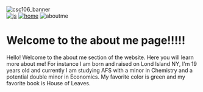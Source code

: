 ![csc106_banner](https://github.com/Sandandsea311/CSC-week-1/assets/157727277/561bde4c-86cb-4e40-919e-0fae2d6e6ed9)                         
<a href="javascript.md">![js](https://github.com/Sandandsea311/CSC-week-1/assets/157727277/a4c191ce-a1df-4c67-a740-b47f3254965c)</a>
<a href="README.md">![home](https://github.com/Sandandsea311/CSC-week-1/assets/157727277/e1a19ea5-804f-40fe-be60-136672258774)</a>
![aboutme](https://github.com/Sandandsea311/CSC-week-1/assets/157727277/5641620d-1d41-4cc8-bd4e-d77393eec7d3)
<h1>Welcome to the about me page!!!!!</h1>
<p>Hello! Welcome to the about me section of the website. Here you will learn more about me! For instance I am born and raised on Lond Island NY, I'm 19 years old and currently I am studying AFS with a minor in Chemistry 
  and a potential double minor in Economics. My favorite color is green and my favorite book is House of Leaves. </p>
